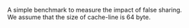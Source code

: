 A simple benchmark to measure the impact of false sharing.  
We assume that the size of cache-line is 64 byte.
